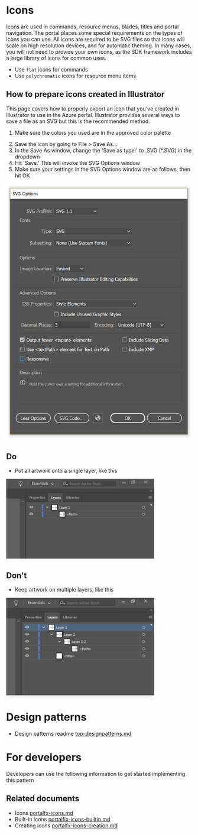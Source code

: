 ﻿# Icons
Icons are used in commands, resource menus, blades, titles and portal navigation. The portal places some special requirements on the types of icons you can use. All icons are required to be SVG files so that icons will scale on high resolution devices, and for automatic theming.
In many cases, you will not need to provide your own icons, as the SDK framework includes a large library of icons for common uses.

* Use `flat` icons for commands
* Use `polychromatic` icons for resource menu items

## How to prepare icons created in Illustrator
This page covers how to properly export an icon that you've created in Illustrator to use in the Azure portal. Illustrator provides several ways to save a file as an SVG but this is the recommended method.

1. Make sure the colors you used are in the approved color palette
<!--TODO Claire to get link to palette -->
2. Save the icon by going to File > Save As...
3. In the Save As window, change the 'Save as type:'  to .SVG (*.SVG) in the dropdown
4. Hit 'Save.' This will invoke the SVG Options window
5. Make sure your settings in the SVG Options window are as follows, then hit OK
<div style="max-width:600px">
<img alttext="Page with list example" src="../media/designpatterns-icons/icons-export-settings.png"  />
</div>

## Do
 - Put all artwork onto a single layer, like this
<div style="max-width:400px">
<img alttext="Page with list example" src="../media/designpatterns-icons/icons-layers-do.png"  />
</div>

## Don't
 - Keep artwork on multiple layers, like this
 <div style="max-width:400px">
<img alttext="Page with list example" src="../media/designpatterns-icons/icons-layers-dont.png"  />
</div>

# Design patterns
* Design patterns readme [top-designpatterns.md](top-designpatterns.md)

# For developers 
Developers can use the following information to get started implementing this pattern

## Related documents

* Icons [portalfx-icons.md](portalfx-icons.md)
* Built-in icons [portalfix-icons-builtin.md](portalfix-icons-builtin.md)
* Creating icons [portalfx-icons-creation.md](portalfx-icons-creation.md)
